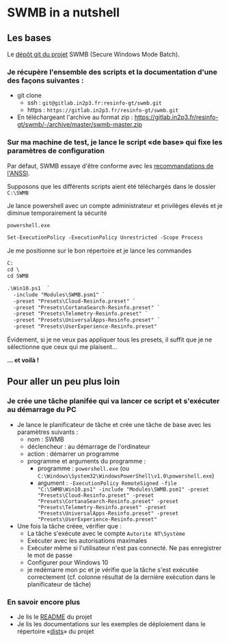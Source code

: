 # SWMB in a nutshell

## Les bases

Le [dépôt git du projet](https://gitlab.in2p3.fr/resinfo-gt/swmb) SWMB
(Secure Windows Mode Batch).

### Je récupère l'ensemble des scripts et la documentation d'une des façons suivantes :

* git clone
   * ssh : `git@gitlab.in2p3.fr:resinfo-gt/swmb.git`
   * https : `https://gitlab.in2p3.fr/resinfo-gt/swmb.git`
* En téléchargeant l'archive au format zip : https://gitlab.in2p3.fr/resinfo-gt/swmb/-/archive/master/swmb-master.zip

### Sur ma machine de test, je lance le script «de base» qui fixe les paramètres de configuration

Par défaut, SWMB essaye d'être conforme avec les [recommandations de l'ANSSI](https://www.ssi.gouv.fr/uploads/2017/01/np_securisation_windows10_collecte_de_donnees_v1.2.pdf).

Supposons que les différents scripts aient été téléchargés dans le dossier `C:\SWMB`

Je lance powershell avec un compte administrateur et privilèges élevés et je diminue temporairement la sécurité

```ps
powershell.exe

Set-ExecutionPolicy -ExecutionPolicy Unrestricted -Scope Process
```

Je me positionne sur le bon répertoire et je lance les commandes

```ps
C:
cd \
cd SWMB

.\Win10.ps1  `
  -include "Modules\SWMB.psm1" `
  -preset "Presets\Cloud-Resinfo.preset" `
  -preset "Presets\CortanaSearch-Resinfo.preset" `
  -preset "Presets\Telemetry-Resinfo.preset" `
  -preset "Presets\UniversalApps-Resinfo.preset" `
  -preset "Presets\UserExperience-Resinfo.preset"
```

Évidement, si je ne veux pas appliquer tous les presets, il suffit que je ne sélectionne que ceux qui me plaisent...

**... et voilà !**

## Pour aller un peu plus loin

### Je crée une tâche planifée qui va lancer ce script et s'exécuter au démarrage du PC

* Je lance le planificateur de tâche et crée une tâche de base avec les paramètres suivants :
   * nom : SWMB
   * déclencheur : au démarrage de l'ordinateur
   * action : démarrer un programme
   * programme et arguments du programme :
      * programme : `powershell.exe` (ou `C:\Windows\System32\WindowsPowerShell\v1.0\powershell.exe`)
      * argument : `-ExecutionPolicy RemoteSigned -file "C:\SWMB\Win10.ps1" -include "Modules\SWMB.psm1" -preset "Presets\Cloud-Resinfo.preset" -preset "Presets\CortanaSearch-Resinfo.preset" -preset "Presets\Telemetry-Resinfo.preset" -preset "Presets\UniversalApps-Resinfo.preset" -preset "Presets\UserExperience-Resinfo.preset"`
* Une fois la tâche créee, vérifier que :
   * La tâche s'exécute avec le compte `Autorite NT\Système`
   * Exécuter avec les autorisations maximales
   * Exécuter même si l'utilisateur n'est pas connecté. Ne pas enregistrer le mot de passe
   * Configurer pour Windows 10
   * je redémarre mon pc et je vérifie que la tâche s'est exécutée correctement (cf. colonne résultat de la dernière exécution dans le planificateur de tâche)

### En savoir encore plus

* Je lis le [README](https://gitlab.in2p3.fr/resinfo-gt/swmb/-/blob/master/README.md) du projet 
* Je lis les documentations sur les exemples de déploiement dans le répertoire «[dists](https://gitlab.in2p3.fr/resinfo-gt/swmb/-/tree/master/dists)» du projet
